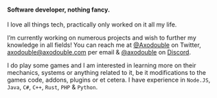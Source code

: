 #### Software developer, nothing fancy.
I love all things tech, practically only worked on it all my life.

I’m currently working on numerous projects and wish to further my knowledge in all fields!
You can reach me at [@Axodouble](https://twitter.com/axodouble) on Twitter, [axodouble@axodouble.com](mailto:axodouble@axodouble.com) per email & [@axodouble]([https://discord.com](https://discord.com)) on [Discord](https://discord.com).

I do play some games and I am interested in learning more on their mechanics, systems or anything related to it, be it modifications to the games code, addons, plugins or et cetera. 
I have experience in `Node.JS`, `Java`, `C#`, `C++`, `Rust`, `PHP` & `Python`.
